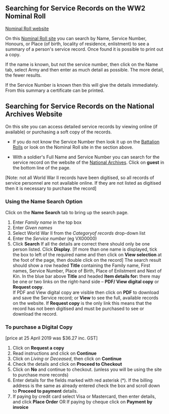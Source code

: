 


## Searching for Service Records on the WW2 Nominal Roll


[Nominal Roll website](http://www.ww2roll.gov.au/)

On this [Nominal Roll site](http://www.ww2roll.gov.au/) you can search by Name, Service Number, Honours, or Place (of birth, locality of residence, enlistment) to see a summary of a person's service record. Once found it is possible to print out a copy.

If the name is known, but not the service number, then click on the Name tab, select Army and then enter as much detail as possible. The more detail, the fewer results.

If the Service Number is known then this will give the details immediately. From this summary a certificate can be printed.
 
## Searching for Service Records on the National Archives Website

On this site you can access detailed service records by viewing online (if available) or purchasing a soft copy of the records.
  * If you do not know the Service Number then look it up on the [Battalion Rolls](rolls/index.html) or look on the Nominal Roll site in the section above.

  * With a soldier's Full Name and Service Number you can search for the service record on the website of the [National Archives](http://recordsearch.naa.gov.au/SearchNRetrieve/Interface/SearchScreens/BasicSearch.aspx). Click on **guest** in the bottom line of the page.

[Note: not all World War II records have been digitised, so all records of service personnel are not available online. If they are not listed as digitised then it is necessary to purchase the record]

### Using the **Name Search** Option
  Click on the **Name Search** tab to bring up the search page.
  1. Enter *Family name* in the top box
  2. Enter *Given names*
  3. Select World War II from the *Categoryof records* drop-down list 
  4. Enter the *Service number* (eg VX00000)
  5. Click **Search**
If all the details are correct there should only be one person listed. Click **Display**. 
     [If more than one name is displayed, tick the box to left of the required name and then click on **View selection** at the foot of the page, then double click on the record]
The search result should show a row headed **Title** containing the Family name, First names, Service Number, Place of Birth, Place of Enlistment and Next of Kin.
In the blue bar above **Title** and headed **Item details for:** there may be one or two links on the right-hand side – **PDF/ View digital copy** or **Request copy**.  
If PDF and View digital copy are visible then click on **PDF** to download and save the Service record; or **View** to see the full, available records on the website.
If **Request copy** is the only link this means that the record has not been digitised and must be purchased to see or download the record. 
### To purchase a Digital Copy 
[price at 25 April 2019 was $36.27 inc. GST]
1.	Click on **Request a copy**
2.	Read instructions and click on **Continue**
3.	Click on *Living* or *Deceased*, then click on **Continue**
4.	Check the details and click on **Proceed to Checkout**
5.	Click on **No** and continue to checkout. (unless you will be using the site to purchase more records)
6.	Enter details for the fields marked with red asterisk (*). If the billing address is the same as already entered check the box and scroll down to **Proceed to payment** details.
7.	If paying by credit card select Visa or Mastercard, then enter details, and click **Place Order**
OR
If paying by cheque click on **Payment by invoice**



